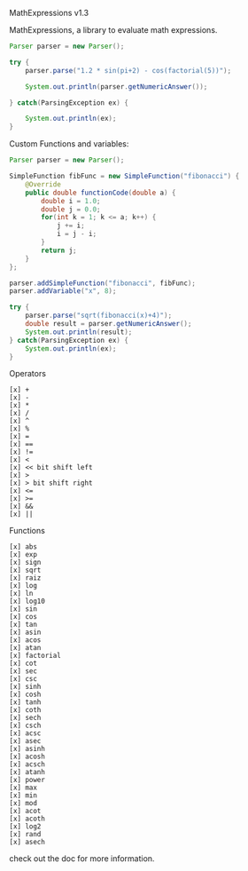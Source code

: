 ﻿MathExpressions v1.3

		

MathExpressions, a library to evaluate math expressions.


```java
Parser parser = new Parser(); 

try { 
	parser.parse("1.2 * sin(pi+2) - cos(factorial(5))"); 

	System.out.println(parser.getNumericAnswer());

} catch(ParsingException ex) { 

	System.out.println(ex); 
}
```

Custom Functions and variables:

```java
Parser parser = new Parser();

SimpleFunction fibFunc = new SimpleFunction("fibonacci") {
    @Override
    public double functionCode(double a) {
        double i = 1.0;
        double j = 0.0;
        for(int k = 1; k <= a; k++) {
            j += i;
            i = j - i;
        }
        return j;
    }
};

parser.addSimpleFunction("fibonacci", fibFunc);
parser.addVariable("x", 8);

try {
    parser.parse("sqrt(fibonacci(x)+4)");
    double result = parser.getNumericAnswer();
    System.out.println(result);
} catch(ParsingException ex) {
    System.out.println(ex);
}
```


Operators

```
[x] +
[x] -
[x] *
[x] /
[x] ^
[x] %
[x] =
[x] ==
[x] !=
[x] <
[x] << bit shift left
[x] >
[x] > bit shift right
[x] <=
[x] >=
[x] &&
[x] ||
```

Functions

```
[x] abs
[x] exp
[x] sign
[x] sqrt
[x] raiz
[x] log
[x] ln
[x] log10
[x] sin
[x] cos
[x] tan
[x] asin
[x] acos
[x] atan
[x] factorial
[x] cot
[x] sec
[x] csc
[x] sinh
[x] cosh
[x] tanh
[x] coth
[x] sech
[x] csch
[x] acsc
[x] asec
[x] asinh
[x] acosh
[x] acsch
[x] atanh
[x] power
[x] max
[x] min
[x] mod
[x] acot
[x] acoth
[x] log2
[x] rand
[x] asech
```

check out the doc for more information.
